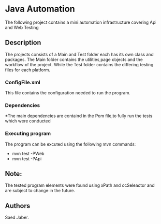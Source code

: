 # Java Automation
The following project contains a mini automation infrastructure covering Api and Web Testing

## Description
The projects consists of a Main and Test folder each has its own class and packages.
The Main folder contains the utilities,page objects and the workflow of the project.
While the Test folder contains the differing testing files for each platform.

### ConfigFile.xml
This file contains the configuration needed to run the program.
### Dependencies

*The main dependencies are containd in the Pom file,to fully run the tests which were conducted


### Executing program
The program can be excuted using the following mvn commands:
- mvn test -PWeb
- mvn test -PApi

## Note:
The tested program elements were found using xPath and ccSeleactor and are 
subject to change in the future.

## Authors
Saed Jaber.
